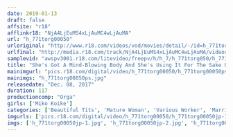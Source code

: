 ```yaml
---
date: 2019-01-13
draft: false
affsite: "r18"
afflinkr18: "NjA4LjEuMS4xLjAuMC4wLjAuMA"
url: "h_771torg00050"
urloriginal: "http://www.r18.com/videos/vod/movies/detail/-/id=h_771torg00050"
urlfinal: "http://media.r18.com/track/NjA4LjEuMS4xLjAuMC4wLjAuMA/videos/vod/movies/detail/-/id=h_771torg00050"
samplevid: "awspv3001.r18.com/litevideo/freepv/h/h_7/h_771torg050/h_771torg050_dmb_w.mp4"
title: "She's Got A Mind-Blowing Body And She's Using It For The Sake Of Her Son Miko Koike"
mainimgurl: "pics.r18.com/digital/video/h_771torg00050/h_771torg00050ps.jpg"
mainimgs: "h_771torg00050ps.jpg"
releasedate: "Dec. 08, 2017"
duration: 117
productioncomp: "Orga"
girls: ['Miko Koike']
categories: ['Beautiful Tits', 'Mature Woman', 'Various Worker', 'Married Woman', 'Featured Actress', 'Drama', 'Hi-Def']
imgurls: ['pics.r18.com/digital/video/h_771torg00050/h_771torg00050jp-1.jpg', 'pics.r18.com/digital/video/h_771torg00050/h_771torg00050jp-2.jpg', 'pics.r18.com/digital/video/h_771torg00050/h_771torg00050jp-3.jpg', 'pics.r18.com/digital/video/h_771torg00050/h_771torg00050jp-4.jpg', 'pics.r18.com/digital/video/h_771torg00050/h_771torg00050jp-5.jpg', 'pics.r18.com/digital/video/h_771torg00050/h_771torg00050jp-6.jpg', 'pics.r18.com/digital/video/h_771torg00050/h_771torg00050jp-7.jpg', 'pics.r18.com/digital/video/h_771torg00050/h_771torg00050jp-8.jpg', 'pics.r18.com/digital/video/h_771torg00050/h_771torg00050jp-9.jpg', 'pics.r18.com/digital/video/h_771torg00050/h_771torg00050jp-10.jpg', 'pics.r18.com/digital/video/h_771torg00050/h_771torg00050jp-11.jpg', 'pics.r18.com/digital/video/h_771torg00050/h_771torg00050jp-12.jpg', 'pics.r18.com/digital/video/h_771torg00050/h_771torg00050jp-13.jpg', 'pics.r18.com/digital/video/h_771torg00050/h_771torg00050jp-14.jpg', 'pics.r18.com/digital/video/h_771torg00050/h_771torg00050jp-15.jpg', 'pics.r18.com/digital/video/h_771torg00050/h_771torg00050jp-16.jpg', 'pics.r18.com/digital/video/h_771torg00050/h_771torg00050jp-17.jpg', 'pics.r18.com/digital/video/h_771torg00050/h_771torg00050jp-18.jpg', 'pics.r18.com/digital/video/h_771torg00050/h_771torg00050jp-19.jpg', 'pics.r18.com/digital/video/h_771torg00050/h_771torg00050jp-20.jpg']
imgs: ['h_771torg00050jp-1.jpg', 'h_771torg00050jp-2.jpg', 'h_771torg00050jp-3.jpg', 'h_771torg00050jp-4.jpg', 'h_771torg00050jp-5.jpg', 'h_771torg00050jp-6.jpg', 'h_771torg00050jp-7.jpg', 'h_771torg00050jp-8.jpg', 'h_771torg00050jp-9.jpg', 'h_771torg00050jp-10.jpg', 'h_771torg00050jp-11.jpg', 'h_771torg00050jp-12.jpg', 'h_771torg00050jp-13.jpg', 'h_771torg00050jp-14.jpg', 'h_771torg00050jp-15.jpg', 'h_771torg00050jp-16.jpg', 'h_771torg00050jp-17.jpg', 'h_771torg00050jp-18.jpg', 'h_771torg00050jp-19.jpg', 'h_771torg00050jp-20.jpg']
---
```


